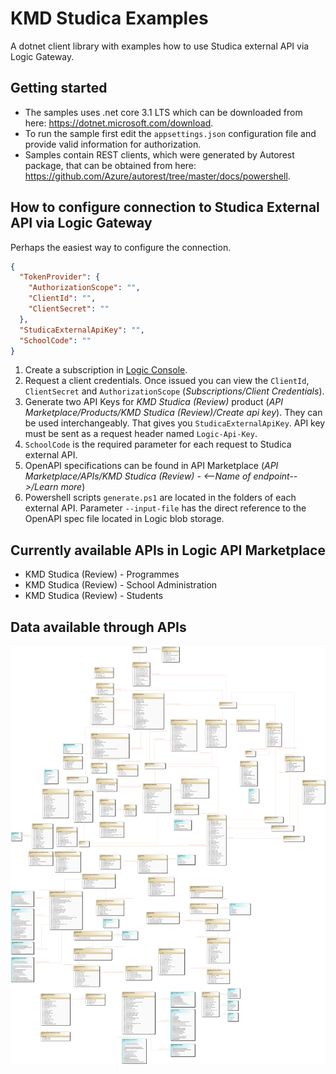 # KMD Studica Examples

A dotnet client library with examples how to use Studica external API via Logic Gateway.

## Getting started 

* The samples uses .net core 3.1 LTS which can be downloaded from here: https://dotnet.microsoft.com/download.
* To run the sample first edit the `appsettings.json` configuration file and provide valid information for authorization.
* Samples contain REST clients, which were generated by Autorest package, that can be obtained from here: https://github.com/Azure/autorest/tree/master/docs/powershell.

## How to configure connection to Studica External API via Logic Gateway

Perhaps the easiest way to configure the connection.

```json
{
  "TokenProvider": {
    "AuthorizationScope": "",
    "ClientId": "",
    "ClientSecret": ""
  },
  "StudicaExternalApiKey": "",
  "SchoolCode": ""
}
```

1. Create a subscription in [Logic Console](https://console.kmdlogic.io).
2. Request a client credentials. Once issued you can view the `ClientId`, `ClientSecret` and `AuthorizationScope` (_Subscriptions/Client Credentials_).
3. Generate two API Keys for _KMD Studica (Review)_ product (_API Marketplace/Products/KMD Studica (Review)/Create api key_). They can be used interchangeably. That gives you `StudicaExternalApiKey`. API key must be sent as a request header named `Logic-Api-Key`.
4. `SchoolCode` is the required parameter for each request to Studica external API.
5. OpenAPI specifications can be found in API Marketplace (_API Marketplace/APIs/KMD Studica (Review) - <--Name of endpoint-->/Learn more_)
6. Powershell scripts `generate.ps1` are located in the folders of each external API. Parameter `--input-file` has the direct reference to the OpenAPI spec file located in Logic blob storage.

## Currently available APIs in Logic API Marketplace

* KMD Studica (Review) - Programmes
* KMD Studica (Review) - School Administration
* KMD Studica (Review) - Students

## Data available through APIs

![alt text][api_diagram]

[api_diagram]: https://github.com/kmdstudica/external-api-examples/blob/master/docs/external-api-diagram.png?raw=true "API Diagram"